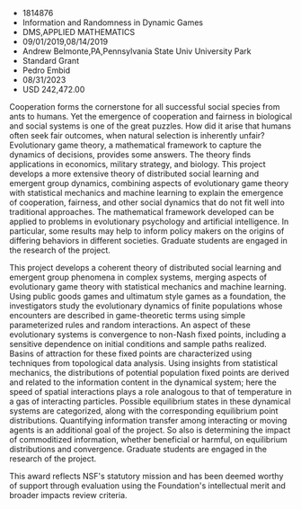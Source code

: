 
* 1814876
* Information and Randomness in Dynamic Games
* DMS,APPLIED MATHEMATICS
* 09/01/2019,08/14/2019
* Andrew Belmonte,PA,Pennsylvania State Univ University Park
* Standard Grant
* Pedro Embid
* 08/31/2023
* USD 242,472.00

Cooperation forms the cornerstone for all successful social species from ants to
humans. Yet the emergence of cooperation and fairness in biological and social
systems is one of the great puzzles. How did it arise that humans often seek
fair outcomes, when natural selection is inherently unfair? Evolutionary game
theory, a mathematical framework to capture the dynamics of decisions, provides
some answers. The theory finds applications in economics, military strategy, and
biology. This project develops a more extensive theory of distributed social
learning and emergent group dynamics, combining aspects of evolutionary game
theory with statistical mechanics and machine learning to explain the emergence
of cooperation, fairness, and other social dynamics that do not fit well into
traditional approaches. The mathematical framework developed can be applied to
problems in evolutionary psychology and artificial intelligence. In particular,
some results may help to inform policy makers on the origins of differing
behaviors in different societies. Graduate students are engaged in the research
of the project.

This project develops a coherent theory of distributed social learning and
emergent group phenomena in complex systems, merging aspects of evolutionary
game theory with statistical mechanics and machine learning. Using public goods
games and ultimatum style games as a foundation, the investigators study the
evolutionary dynamics of finite populations whose encounters are described in
game-theoretic terms using simple parameterized rules and random interactions.
An aspect of these evolutionary systems is convergence to non-Nash fixed points,
including a sensitive dependence on initial conditions and sample paths
realized. Basins of attraction for these fixed points are characterized using
techniques from topological data analysis. Using insights from statistical
mechanics, the distributions of potential population fixed points are derived
and related to the information content in the dynamical system; here the speed
of spatial interactions plays a role analogous to that of temperature in a gas
of interacting particles. Possible equilibrium states in these dynamical systems
are categorized, along with the corresponding equilibrium point distributions.
Quantifying information transfer among interacting or moving agents is an
additional goal of the project. So also is determining the impact of
commoditized information, whether beneficial or harmful, on equilibrium
distributions and convergence. Graduate students are engaged in the research of
the project.

This award reflects NSF's statutory mission and has been deemed worthy of
support through evaluation using the Foundation's intellectual merit and broader
impacts review criteria.
